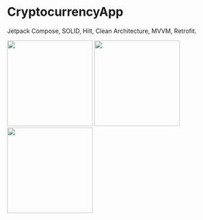 ﻿# CryptocurrencyApp
 
 Jetpack Compose, SOLID, Hilt, Clean Architecture, MVVM, Retrofit.
 
 
<img src="https://user-images.githubusercontent.com/83123472/231769778-2bad96e0-ce34-4d13-b56f-679484085fcb.png" width="200"> <img src="https://user-images.githubusercontent.com/83123472/231769789-15749ba1-4531-459d-9cf5-c0f20cab150b.png" width="200"> <img src="https://user-images.githubusercontent.com/83123472/231769792-a37e1f4c-5ab4-46c5-832a-2ecbd5ae6744.png" width="200">
